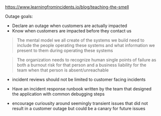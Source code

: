 https://www.learningfromincidents.io/blog/teaching-the-smell

Outage goals:
- Declare an outage when customers are actually impacted
- Know when customers are impacted before they contact us


> The mental model we all create of the systems we build need to include the people operating these systems and what information we present to them during operating these systems


> The organization needs to recognize human single points of failure as both a burnout risk for that person and a business liability for the team when that person is absent/unreachable


- incident reviews should not be limited to customer facing incidents

- Have an incident response runbook written by the team that designed the application with common debugging steps

- encourage curiousity around seemingly transient issues that did not result in a customer outage but could be a canary for future issues

